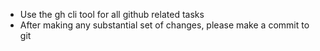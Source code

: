 - Use the gh cli tool for all github related tasks
- After making any substantial set of changes, please make a commit to git